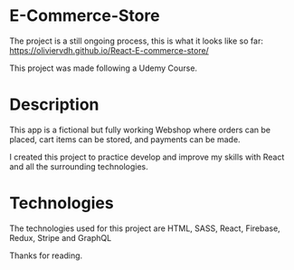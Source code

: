 # E-Commerce-Store

The project is a still ongoing process, this is what it looks like so far: https://oliviervdh.github.io/React-E-commerce-store/

This project was made following a Udemy Course. 


# Description

This app is a fictional but fully working Webshop where orders can be placed, cart items can be stored, and payments can be made.

I created this project to practice develop and improve my skills with React and all the surrounding technologies.

# Technologies

The technologies used for this project are HTML, SASS,  React, Firebase, Redux, Stripe and GraphQL


Thanks for reading.
